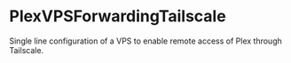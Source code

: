 # PlexVPSForwardingTailscale
Single line configuration of a VPS to enable remote access of Plex through Tailscale.
